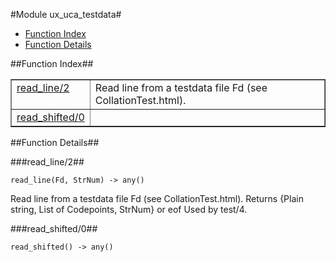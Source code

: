 

#Module ux_uca_testdata#
* [Function Index](#index)
* [Function Details](#functions)




<a name="index"></a>

##Function Index##


<table width="100%" border="1" cellspacing="0" cellpadding="2" summary="function index"><tr><td valign="top"><a href="#read_line-2">read_line/2</a></td><td>Read line from a testdata file Fd (see CollationTest.html).</td></tr><tr><td valign="top"><a href="#read_shifted-0">read_shifted/0</a></td><td></td></tr></table>


<a name="functions"></a>

##Function Details##

<a name="read_line-2"></a>

###read_line/2##




`read_line(Fd, StrNum) -> any()`



Read line from a testdata file Fd (see CollationTest.html).
Returns {Plain string, List of Codepoints, StrNum} or eof
Used by test/4.<a name="read_shifted-0"></a>

###read_shifted/0##




`read_shifted() -> any()`

